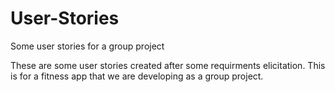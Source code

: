# User-Stories
Some user stories for a group project


These are some user stories created after some requirments elicitation. This is for a fitness app that we are developing as a group project. 
